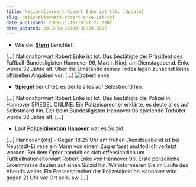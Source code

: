 ```yaml
---
title: Nationaltorwart Robert Enke ist tot. [Update]
slug: nationaltorwart-robert-enke-ist-tot
date_published: 2009-11-10T19:51:27.000Z
date_updated: 2018-08-22T09:38:59.000Z
---
```


- Wie der **[Stern](http://www.stern.de/sport-motor/fussball/hartplatzhelden/hannover-96-bestaetigt-nationaltorwart-robert-enke-ist-tot-1520909.html)** berichtet:

[...] Nationaltorwart Robert Enke ist tot. Das bestätigte der Präsident des Fußball-Bundesligisten Hannover 96, Martin Kind, am Dienstagabend. Enke wurde 32 Jahre alt. Über die Umstände seines Todes lagen zunächst keine offiziellen Angaben vor. [...]
![robert enke](//www.thafaker.de/wp-content/uploads/2009/11/robert-enke.jpg)
- [**Spiegel**](http://www.spiegel.de/sport/fussball/0,1518,660538,00.html) berichtet, es deute alles auf Selbstmord hin.

[...] Nationaltorwart Robert Enke ist tot. Das bestätigte die Polizei in Hannover SPIEGEL ONLINE. Ein Polizeisprecher erklärte, es deute alles auf Selbstmord hin. Der beim Bundesligisten Hannover 96 spielende Torhüter wurde 32 Jahre alt. [...]

- Laut [**Polizeidirektion Hanover**](http://www.presseportal.de/polizeipresse/pm/66841/1509683/polizeidirektion_hannover) war es Suizid:

[...] Hannover (ots) - Gegen 18.25 Uhr am frühen Dienstagabend ist bei  Neustadt-Eilvese ein Mann von einem Zug erfasst und tödlich verletzt  worden. Bei dem Opfer handelt es sich offensichtlich um  Fußballnationaltorwart Robert Enke von Hannover 96. Erste  polizeiliche Erkenntnisse deuten auf einen Suizid hin. Wir  informieren Sie im Laufe des Abends weiter. Ein Pressesprecher der  Polizeidirektion Hannover wird gegen 21 Uhr vor Ort sein.	sw [...]
